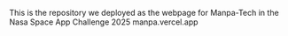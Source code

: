 This is the repository we deployed as the webpage for Manpa-Tech in the Nasa Space App Challenge 2025
manpa.vercel.app
